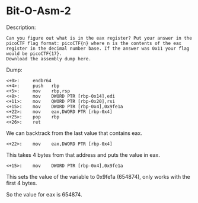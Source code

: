 # Bit-O-Asm-2

Description:
```
Can you figure out what is in the eax register? Put your answer in the picoCTF flag format: picoCTF{n} where n is the contents of the eax register in the decimal number base. If the answer was 0x11 your flag would be picoCTF{17}.
Download the assembly dump here.
```

Dump:
```
<+0>:     endbr64 
<+4>:     push   rbp
<+5>:     mov    rbp,rsp
<+8>:     mov    DWORD PTR [rbp-0x14],edi
<+11>:    mov    QWORD PTR [rbp-0x20],rsi
<+15>:    mov    DWORD PTR [rbp-0x4],0x9fe1a
<+22>:    mov    eax,DWORD PTR [rbp-0x4]
<+25>:    pop    rbp
<+26>:    ret
```

We can backtrack from the last value that contains eax.

```
<+22>:    mov    eax,DWORD PTR [rbp-0x4]
```

This takes 4 bytes from that address and puts the value in eax.

```
<+15>:    mov    DWORD PTR [rbp-0x4],0x9fe1a
```

This sets the value of the variable to 0x9fe1a (654874), only works with the first 4 bytes.

So the value for eax is 654874.
